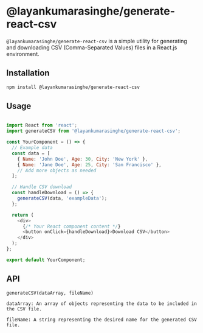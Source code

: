 # @layankumarasinghe/generate-react-csv

`@layankumarasinghe/generate-react-csv` is a simple utility for generating and downloading CSV (Comma-Separated Values) files in a React.js environment.

## Installation

```bash
npm install @layankumarasinghe/generate-react-csv

```


## Usage

```js

import React from 'react';
import generateCSV from '@layankumarasinghe/generate-react-csv';

const YourComponent = () => {
  // Example data
  const data = [
    { Name: 'John Doe', Age: 30, City: 'New York' },
    { Name: 'Jane Doe', Age: 25, City: 'San Francisco' },
    // Add more objects as needed
  ];

  // Handle CSV download
  const handleDownload = () => {
    generateCSV(data, 'exampleData');
  };

  return (
    <div>
      {/* Your React component content */}
      <button onClick={handleDownload}>Download CSV</button>
    </div>
  );
};

export default YourComponent;

```


## API

```
generateCSV(dataArray, fileName)

dataArray: An array of objects representing the data to be included in the CSV file.

fileName: A string representing the desired name for the generated CSV file.

```

